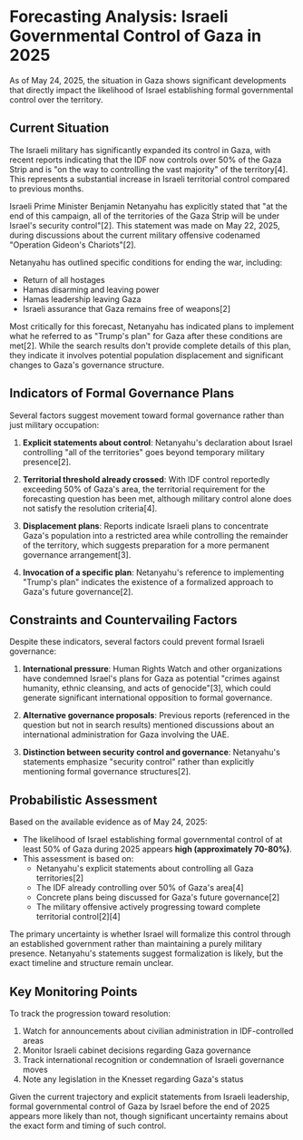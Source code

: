 # Forecasting Analysis: Israeli Governmental Control of Gaza in 2025

As of May 24, 2025, the situation in Gaza shows significant developments that directly impact the likelihood of Israel establishing formal governmental control over the territory.

## Current Situation

The Israeli military has significantly expanded its control in Gaza, with recent reports indicating that the IDF now controls over 50% of the Gaza Strip and is "on the way to controlling the vast majority" of the territory[4]. This represents a substantial increase in Israeli territorial control compared to previous months.

Israeli Prime Minister Benjamin Netanyahu has explicitly stated that "at the end of this campaign, all of the territories of the Gaza Strip will be under Israel's security control"[2]. This statement was made on May 22, 2025, during discussions about the current military offensive codenamed "Operation Gideon's Chariots"[2].

Netanyahu has outlined specific conditions for ending the war, including:
- Return of all hostages
- Hamas disarming and leaving power
- Hamas leadership leaving Gaza
- Israeli assurance that Gaza remains free of weapons[2]

Most critically for this forecast, Netanyahu has indicated plans to implement what he referred to as "Trump's plan" for Gaza after these conditions are met[2]. While the search results don't provide complete details of this plan, they indicate it involves potential population displacement and significant changes to Gaza's governance structure.

## Indicators of Formal Governance Plans

Several factors suggest movement toward formal governance rather than just military occupation:

1. **Explicit statements about control**: Netanyahu's declaration about Israel controlling "all of the territories" goes beyond temporary military presence[2].

2. **Territorial threshold already crossed**: With IDF control reportedly exceeding 50% of Gaza's area, the territorial requirement for the forecasting question has been met, although military control alone does not satisfy the resolution criteria[4].

3. **Displacement plans**: Reports indicate Israeli plans to concentrate Gaza's population into a restricted area while controlling the remainder of the territory, which suggests preparation for a more permanent governance arrangement[3].

4. **Invocation of a specific plan**: Netanyahu's reference to implementing "Trump's plan" indicates the existence of a formalized approach to Gaza's future governance[2].

## Constraints and Countervailing Factors

Despite these indicators, several factors could prevent formal Israeli governance:

1. **International pressure**: Human Rights Watch and other organizations have condemned Israel's plans for Gaza as potential "crimes against humanity, ethnic cleansing, and acts of genocide"[3], which could generate significant international opposition to formal governance.

2. **Alternative governance proposals**: Previous reports (referenced in the question but not in search results) mentioned discussions about an international administration for Gaza involving the UAE.

3. **Distinction between security control and governance**: Netanyahu's statements emphasize "security control" rather than explicitly mentioning formal governance structures[2].

## Probabilistic Assessment

Based on the available evidence as of May 24, 2025:

- The likelihood of Israel establishing formal governmental control of at least 50% of Gaza during 2025 appears **high (approximately 70-80%)**.
- This assessment is based on:
  - Netanyahu's explicit statements about controlling all Gaza territories[2]
  - The IDF already controlling over 50% of Gaza's area[4]
  - Concrete plans being discussed for Gaza's future governance[2]
  - The military offensive actively progressing toward complete territorial control[2][4]

The primary uncertainty is whether Israel will formalize this control through an established government rather than maintaining a purely military presence. Netanyahu's statements suggest formalization is likely, but the exact timeline and structure remain unclear.

## Key Monitoring Points

To track the progression toward resolution:
1. Watch for announcements about civilian administration in IDF-controlled areas
2. Monitor Israeli cabinet decisions regarding Gaza governance
3. Track international recognition or condemnation of Israeli governance moves
4. Note any legislation in the Knesset regarding Gaza's status

Given the current trajectory and explicit statements from Israeli leadership, formal governmental control of Gaza by Israel before the end of 2025 appears more likely than not, though significant uncertainty remains about the exact form and timing of such control.